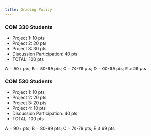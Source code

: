 ```yaml
---
title: Grading Policy
---
```


<h3>COM 330 Students</h3>

- Project 1: 10 pts
- Project 2: 20 pts
- Project 3: 30 pts
- Discussion Participation: 40 pts
- TOTAL: 100 pts

A = 90+ pts; B = 80-89 pts; C = 70-79 pts; D = 60-69 pts; E ≤ 59 pts

<h3>COM 530 Students</h3>

- Project 1: 10 pts
- Project 2: 20 pts
- Project 3: 20 pts
- Project 4: 10 pts
- Discussion Participation: 40 pts
- TOTAL: 100 pts

A = 90+ pts; B = 80-89 pts; C = 70-79 pts; E ≤ 69 pts
